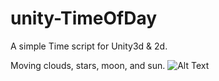 # unity-TimeOfDay
A simple Time script for Unity3d &amp; 2d.

Moving clouds, stars, moon, and sun.
![Alt Text](https://media.giphy.com/media/26DNegjLBmv2XS2He/giphy.gif)
